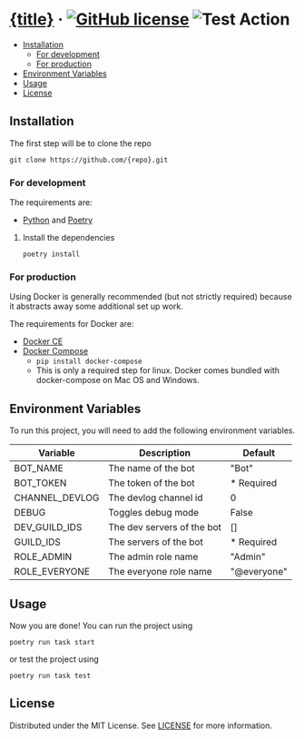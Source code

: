 # [{title}](./README.md) &middot; [![GitHub license]](./LICENSE) ![Test Action]

<!-- Table of Contents -->

- [Installation](#installation)
    - [For development](#for-development)
    - [For production](#for-production)
- [Environment Variables](#environment-variables)
- [Usage](#usage)
- [License](#license)

## Installation

The first step will be to clone the repo

```shell
git clone https://github.com/{repo}.git
```

### For development

The requirements are:

* [Python] and [Poetry]

1. Install the dependencies
   ```shell
   poetry install
   ```

### For production

Using Docker is generally recommended (but not strictly required) because it abstracts away some additional set up work.

The requirements for Docker are:

* [Docker CE]
* [Docker Compose]
    * `pip install docker-compose`
    * This is only a required step for linux. Docker comes bundled with docker-compose on Mac OS and Windows.


## Environment Variables

To run this project, you will need to add the following environment variables.

| Variable       | Description                | Default     |
|----------------|----------------------------|-------------|
| BOT_NAME       | The name of the bot        | "Bot"       |
| BOT_TOKEN      | The token of the bot       | * Required  |
| CHANNEL_DEVLOG | The devlog channel id      | 0           |
| DEBUG          | Toggles debug mode         | False       |
| DEV_GUILD_IDS  | The dev servers of the bot | []          |
| GUILD_IDS      | The servers of the bot     | * Required  |
| ROLE_ADMIN     | The admin role name        | "Admin"     |
| ROLE_EVERYONE  | The everyone role name     | "@everyone" |

## Usage

Now you are done! You can run the project using

```shell
poetry run task start
```

or test the project using

```shell
poetry run task test
```

## License

Distributed under the MIT License. See [LICENSE](./LICENSE) for more information.

<!-- Packages Links -->

[docker ce]: https://docs.docker.com/install/
[docker compose]: https://docs.docker.com/compose/install/
[poetry]: https://python-poetry.org/docs/
[python]: https://www.python.org/downloads/

<!-- Shields.io links -->

[gitHub license]: https://img.shields.io/badge/license-MIT-blue.svg
[test action]: https://github.com/{repo}/actions/workflows/test.yaml/badge.svg
